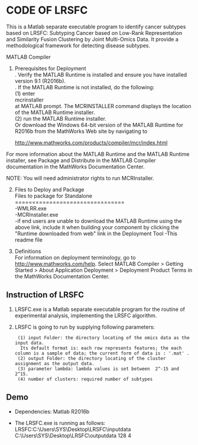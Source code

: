 
#  CODE OF LRSFC
This is a Matlab separate executable program to identify cancer subtypes based on LRSFC: Subtyping Cancer based on Low-Rank
Representation and Similarity Fusion Clustering by Joint Multi-Omics Data. It provide a methodological framework for detecting disease subtypes.

MATLAB Compiler

1. Prerequisites for Deployment  <br>
. Verify the MATLAB Runtime is installed and ensure you have installed version 9.1 (R2016b).   
. If the MATLAB Runtime is not installed, do the following:<br>
   (1) enter <br>
      mcrinstaller<br>
      at MATLAB prompt. The MCRINSTALLER command displays the location of the MATLAB Runtime installer.<br>
   (2) run the MATLAB Runtime installer.<br>
Or download the Windows 64-bit version of the MATLAB Runtime for R2016b from the MathWorks Web site by navigating to

   http://www.mathworks.com/products/compiler/mcr/index.html
  
For more information about the MATLAB Runtime and the MATLAB Runtime installer, see  Package and Distribute in the MATLAB Compiler documentation in the MathWorks Documentation Center.    

NOTE: You will need administrator rights to run MCRInstaller. 

2. Files to Deploy and Package<br>
Files to package for Standalone <br>
================================<br>
-WMLRR.exe<br>
-MCRInstaller.exe <br>
   -if end users are unable to download the MATLAB Runtime using the above link, include it when building your component by clicking the "Runtime downloaded from web" link in the Deployment Tool
-This readme file <br>

3. Definitions<br>
For information on deployment terminology, go to http://www.mathworks.com/help. Select MATLAB Compiler > Getting Started > About Application Deployment > Deployment Product Terms in the MathWorks Documentation Center.<br>

## Instruction of LRSFC<br>

1. LRSFC.exe is a Matlab separate executable program for the routine of experimental analysis, implementing the LRSFC algorithm.

2. LRSFC is going to run by supplying following parameters: <br>

        (1)	input Folder: the directory locating of the omics data as the input data.
         Its default format is: each row represents features; the each column is a sample of data; the current form of data is : '.mat' . 
        (2)	output Folder: the directory locating of the cluster assignment as the output data. 
        (3)	parameter lambda: lambda values is set between  2^-15 and 2^15.      
        (4) number of clusters: required number of subtypes 

## Demo

*  Dependencies: Matlab R2016b <br>

* The LRSFC.exe is running as follows:  
LRSFC:C:\Users\SYS\Desktop\LRSFC\inputdata C:\Users\SYS\Desktop\LRSFC\outputdata 128 4


